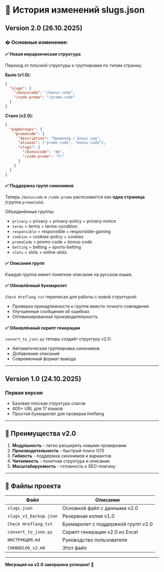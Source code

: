 # 🎉 История изменений slugs.json

## Version 2.0 (26.10.2025)

### � Основные изменения:

#### ✅ Новая иерархическая структура
Переход от плоской структуры к группировке по типам страниц:

**Было (v1.0):**
```json
{
  "slugs": {
    "/bonuscode": "/bonus-code",
    "/code-promo": "/promo-code"
  }
}
```

**Стало (v2.0):**
```json
{
  "pageGroups": {
    "promoCode": {
      "description": "Промокод / Бонус код",
      "aliases": ["promo-code", "bonus-code"],
      "slugs": {
        "/bonuscode": "de",
        "/code-promo": "fr"
      }
    }
  }
}
```

#### ✅ Поддержка групп синонимов
Теперь `/bonuscode` и `/code-promo` распознаются как **одна страница** (группа `promoCode`).

Объединённые группы:
- `privacy` = privacy + privacy-policy + privacy-notice
- `terms` = terms + terms-condition
- `responsible` = responsible + responsible-gaming
- `cookies` = cookies-policy + cookies
- `promoCode` = promo-code + bonus-code
- `betting` = betting + sports-betting
- `slots` = slots + online-slots

#### ✅ Описания групп
Каждая группа имеет понятное описание на русском языке.

#### ✅ Обновлённый букмарклет
`Check Hreflang.txt` переписан для работы с новой структурой:
- Проверка принадлежности к группе вместо точного совпадения
- Улучшенные сообщения об ошибках
- Оптимизированная производительность

#### ✅ Обновлённый скрипт генерации
`convert_to_json.py` теперь создаёт структуру v2.0:
- Автоматическая группировка синонимов
- Добавление описаний
- Современный формат вывода

---

## Version 1.0 (24.10.2025)

### Первая версия
- Базовая плоская структура слагов
- 405+ URL для 17 языков
- Простой букмарклет для проверки hreflang

---

## 🎯 Преимущества v2.0

1. **Модульность** - легко расширять новыми проверками
2. **Производительность** - быстрый поиск O(1)
3. **Гибкость** - поддержка синонимов и вариантов
4. **Читаемость** - понятная структура и описания
5. **Масштабируемость** - готовность к SEO-плагину

---

## 📁 Файлы проекта

| Файл | Описание |
|------|----------|
| `slugs.json` | Основной файл с данными v2.0 |
| `slugs_v1_backup.json` | Резервная копия v1.0 |
| `Check Hreflang.txt` | Букмарклет с поддержкой групп v2.0 |
| `convert_to_json.py` | Скрипт генерации v2.0 из Excel |
| `ИНСТРУКЦИЯ.md` | Руководство пользователя |
| `CHANGELOG_v2.md` | Этот файл |

---

**Миграция на v2.0 завершена успешно!** 🎉
